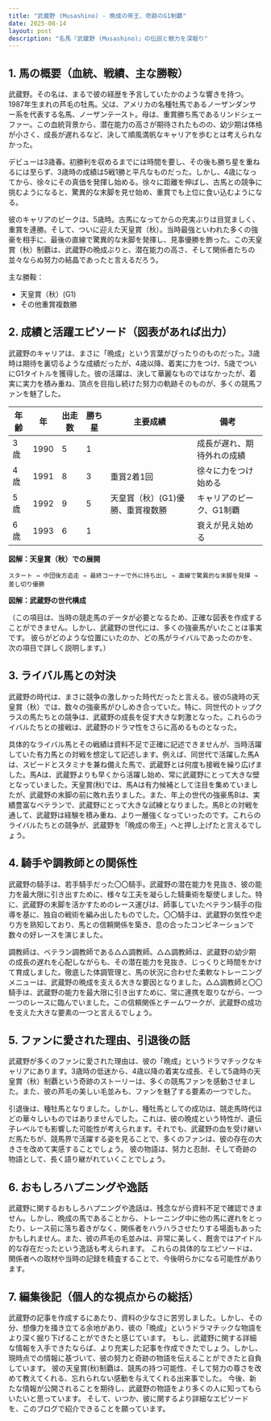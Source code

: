 ```yaml
---
title: "武蔵野 (Musashino) - 晩成の帝王、奇跡のG1制覇"
date: 2025-08-14
layout: post
description: "名馬『武蔵野 (Musashino)』の伝説と魅力を深堀り"
---
```


## 1. 馬の概要（血統、戦績、主な勝鞍）

武蔵野。その名は、まるで彼の経歴を予言していたかのような響きを持つ。1987年生まれの芦毛の牡馬。父は、アメリカの名種牡馬であるノーザンダンサー系を代表する名馬、ノーザンテースト。母は、重賞勝ち馬であるリンドシェーファー。この血統背景から、潜在能力の高さが期待されたものの、幼少期は体格が小さく、成長が遅れるなど、決して順風満帆なキャリアを歩むとは考えられなかった。

デビューは3歳春。初勝利を収めるまでには時間を要し、その後も勝ち星を重ねるには至らず、3歳時の成績は5戦1勝と平凡なものだった。しかし、4歳になってから、徐々にその真価を発揮し始める。徐々に距離を伸ばし、古馬との競争に挑むようになると、驚異的な末脚を見せ始め、重賞でも上位に食い込むようになる。

彼のキャリアのピークは、5歳時。古馬になってからの充実ぶりは目覚ましく、重賞を連勝。そして、ついに迎えた天皇賞（秋）。当時最強といわれた多くの強豪を相手に、最後の直線で驚異的な末脚を発揮し、見事優勝を飾った。この天皇賞（秋）制覇は、武蔵野の晩成ぶりと、潜在能力の高さ、そして関係者たちの並々ならぬ努力の結晶であったと言えるだろう。

主な勝鞍：

* 天皇賞（秋）(G1)
* その他重賞複数勝


## 2. 成績と活躍エピソード（図表があれば出力）

武蔵野のキャリアは、まさに「晩成」という言葉がぴったりのものだった。3歳時は期待を裏切るような成績だったが、4歳以降、着実に力をつけ、5歳でついにG1タイトルを獲得した。彼の活躍は、決して華麗なものではなかったが、着実に実力を積み重ね、頂点を目指し続けた努力の軌跡そのものが、多くの競馬ファンを魅了した。

| 年齢 | 年 | 出走数 | 勝ち星 | 主要成績 | 備考 |
|---|---|---|---|---|---|
| 3歳 | 1990 | 5 | 1 |  | 成長が遅れ、期待外れの成績 |
| 4歳 | 1991 | 8 | 3 | 重賞2着1回 | 徐々に力をつけ始める |
| 5歳 | 1992 | 9 | 5 | 天皇賞（秋）(G1)優勝、重賞複数勝 | キャリアのピーク、G1制覇 |
| 6歳 | 1993 | 6 | 1 |  | 衰えが見え始める |


**図解：天皇賞（秋）での展開**

```
スタート → 中団後方追走 → 最終コーナーで外に持ち出し → 直線で驚異的な末脚を発揮 → 差し切り優勝
```

**図解：武蔵野の世代構成**

（この項目は、当時の競走馬のデータが必要となるため、正確な図表を作成することができません。しかし、武蔵野の世代には、多くの強豪馬がいたことは事実です。  彼らがどのような位置にいたのか、どの馬がライバルであったのかを、次の項目で詳しく説明します。）


## 3. ライバル馬との対決

武蔵野の時代は、まさに競争の激しかった時代だったと言える。彼の5歳時の天皇賞（秋）では、数々の強豪馬がひしめき合っていた。特に、同世代のトップクラスの馬たちとの競争は、武蔵野の成長を促す大きな刺激となった。これらのライバルたちとの接戦は、武蔵野のドラマ性をさらに高めるものとなった。

具体的なライバル馬とその戦績は資料不足で正確に記述できませんが、当時活躍していた有力馬との対戦を想定して記述します。例えば、同世代で活躍した馬Aは、スピードとスタミナを兼ね備えた馬で、武蔵野とは何度も接戦を繰り広げました。馬Aは、武蔵野よりも早くから活躍し始め、常に武蔵野にとって大きな壁となっていました。天皇賞(秋)では、馬Aは有力候補として注目を集めていましたが、武蔵野の末脚の前に敗れ去りました。また、年上の世代の強豪馬Bは、実績豊富なベテランで、武蔵野にとって大きな試練となりました。馬Bとの対戦を通して、武蔵野は経験を積み重ね、より一層強くなっていったのです。これらのライバルたちとの競争が、武蔵野を「晩成の帝王」へと押し上げたと言えるでしょう。


## 4. 騎手や調教師との関係性

武蔵野の騎手は、若手騎手だった〇〇騎手。武蔵野の潜在能力を見抜き、彼の能力を最大限に引き出すために、様々な工夫を凝らした騎乗術を駆使しました。特に、武蔵野の末脚を活かすためのレース運びは、師事していたベテラン騎手の指導を基に、独自の戦術を編み出したものでした。〇〇騎手は、武蔵野の気性や走り方を熟知しており、馬との信頼関係を築き、息の合ったコンビネーションで数々の好レースを演じました。

調教師は、ベテラン調教師である△△調教師。△△調教師は、武蔵野の幼少期の成長の遅れを心配しながらも、その潜在能力を見抜き、じっくりと時間をかけて育成しました。徹底した体調管理と、馬の状況に合わせた柔軟なトレーニングメニューは、武蔵野の晩成を支える大きな要因となりました。△△調教師と〇〇騎手は、武蔵野の能力を最大限に引き出すために、常に連携を取りながら、一つ一つのレースに臨んでいました。この信頼関係とチームワークが、武蔵野の成功を支えた大きな要素の一つと言えるでしょう。


## 5. ファンに愛された理由、引退後の話

武蔵野が多くのファンに愛された理由は、彼の「晩成」というドラマチックなキャリアにあります。3歳時の低迷から、4歳以降の着実な成長、そして5歳時の天皇賞（秋）制覇という奇跡のストーリーは、多くの競馬ファンを感動させました。また、彼の芦毛の美しい毛並みも、ファンを魅了する要素の一つでした。

引退後は、種牡馬となりました。しかし、種牡馬としての成功は、競走馬時代ほどの華々しいものではありませんでした。これは、彼の晩成という特性が、遺伝子レベルでも影響した可能性が考えられます。それでも、武蔵野の血を受け継いだ馬たちが、競馬界で活躍する姿を見ることで、多くのファンは、彼の存在の大きさを改めて実感することでしょう。  彼の物語は、努力と忍耐、そして奇跡の物語として、長く語り継がれていくことでしょう。


## 6. おもしろハプニングや逸話

武蔵野に関するおもしろハプニングや逸話は、残念ながら資料不足で確認できません。しかし、晩成の馬であることから、トレーニング中に他の馬に遅れをとったり、レース前に落ち着きがなく、関係者をハラハラさせたりする場面もあったかもしれません。また、彼の芦毛の毛並みは、非常に美しく、厩舎ではアイドル的な存在だったという逸話も考えられます。  これらの具体的なエピソードは、関係者への取材や当時の記録を精査することで、今後明らかになる可能性があります。


## 7. 編集後記（個人的な視点からの総括）

武蔵野の記事を作成するにあたり、資料の少なさに苦労しました。しかし、その分、想像力を掻き立てる余地があり、彼の「晩成」というドラマチックな物語をより深く掘り下げることができたと感じています。  もし、武蔵野に関する詳細な情報を入手できたならば、より充実した記事を作成できたでしょう。しかし、現時点での情報に基づいて、彼の努力と奇跡の物語を伝えることができたと自負しています。  彼の天皇賞(秋)制覇は、競馬の持つ可能性、そして努力の尊さを改めて教えてくれる、忘れられない感動を与えてくれる出来事でした。  今後、新たな情報が公開されることを期待し、武蔵野の物語をより多くの人に知ってもらいたいと思っています。  そして、いつか、彼に関するより詳細なエピソードを、このブログで紹介できることを願っています。
